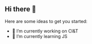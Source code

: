 ## Hi there 👋

Here are some ideas to get you started:

- 🔭 I’m currently working on CI&T
- 🌱 I’m currently learning JS

